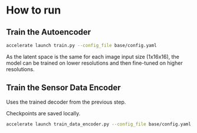 # How to run

## Train the Autoencoder

```bash
accelerate launch train.py --config_file base/config.yaml
```

As the latent space is the same for each image input size (1x16x16), the model can be trained on lower 
resolutions and then fine-tuned on higher resolutions.

## Train the Sensor Data Encoder

Uses the trained decoder from the previous step.

Checkpoints are saved locally.

```bash
accelerate launch train_data_encoder.py --config_file base/config.yaml --unet_checkpoint <path to unet checkpoint>
```

